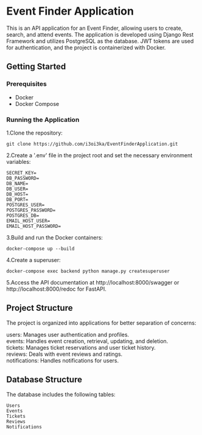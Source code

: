 # Event Finder Application

This is an API application for an Event Finder, allowing users to create, search, and attend events. The application is
developed using Django Rest Framework and utilizes PostgreSQL as the database. JWT tokens are used for authentication,
and the project is containerized with Docker.

## Getting Started

### Prerequisites

- Docker
- Docker Compose

### Running the Application

1.Clone the repository:

```shell
git clone https://github.com/i3oi3ka/EventFinderApplication.git
```

2.Create a '.env' file in the project root and set the necessary environment variables:

```
SECRET_KEY=
DB_PASSWORD=
DB_NAME=
DB_USER=
DB_HOST=
DB_PORT=
POSTGRES_USER=
POSTGRES_PASSWORD=
POSTGRES_DB=
EMAIL_HOST_USER=
EMAIL_HOST_PASSWORD=
```

3.Build and run the Docker containers:

```shell
docker-compose up --build
```

4.Create a superuser:
```shell
docker-compose exec backend python manage.py createsuperuser
```
5.Access the API documentation at http://localhost:8000/swagger or http://localhost:8000/redoc for FastAPI.
## Project Structure
The project is organized into applications for better separation of concerns:

users: Manages user authentication and profiles.\
events: Handles event creation, retrieval, updating, and deletion.\
tickets: Manages ticket reservations and user ticket history.\
reviews: Deals with event reviews and ratings.\
notifications: Handles notifications for users.

## Database Structure
The database includes the following tables:

    Users
    Events
    Tickets
    Reviews
    Notifications
